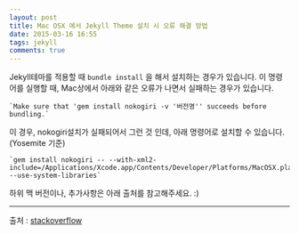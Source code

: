 ```yaml
---
layout: post
title: Mac OSX 에서 Jekyll Theme 설치 시 오류 해결 방법
date: 2015-03-16 16:55
tags: jekyll
comments: true
---
```



Jekyll테마를 적용할 때 `bundle install` 을 해서 설치하는 경우가 있습니다. 이 명령어를 실행할 때, Mac상에서 아래와 같은 오류가 나면서 실패하는 경우가 있습니다.  
  

	`Make sure that 'gem install nokogiri -v '버전명'' succeeds before bundling.`

이 경우, nokogiri설치가 실패되어서 그런 것 인데, 아래 명령어로 설치할 수 있습니다. (Yosemite 기준)

	`gem install nokogiri -- --with-xml2-include=/Applications/Xcode.app/Contents/Developer/Platforms/MacOSX.platform/Developer/SDKs/MacOSX10.10.sdk/usr/include/libxml2 --use-system-libraries`


하위 맥 버전이나, 추가사항은 아래 출처를 참고해주세요. :)

***
출처 : [stackoverflow]("http://stackoverflow.com/questions/19643153/error-to-install-nokogiri-on-osx-10-9-maverick")
